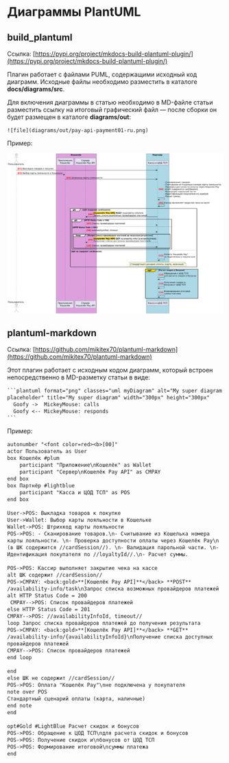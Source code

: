 # Диаграммы PlantUML

## build_plantuml

Ссылка: [https://pypi.org/project/mkdocs-build-plantuml-plugin/](https://pypi.org/project/mkdocs-build-plantuml-plugin/) 

Плагин работает с файлами PUML, содержащими исходный код диаграмм. Исходные файлы необходимо разместить в каталоге **docs/diagrams/src**.

Для включения диаграммы в статью необходимо в MD-файле статьи разместить ссылку на итоговый графический файл — после сборки он будет размещен в каталоге **diagrams/out**:

```
![file](diagrams/out/pay-api-payment01-ru.png)
```
Пример:

![file](diagrams/out/pay-api-payment01-ru.png)

##  plantuml-markdown

Ссылка: [https://github.com/mikitex70/plantuml-markdown](https://github.com/mikitex70/plantuml-markdown)

Этот плагин работает с исходным кодом диаграмм, который встроен непосредственно в MD-разметку статьи в виде:

    ```plantuml format="png" classes="uml myDiagram" alt="My super diagram placeholder" title="My super diagram" width="300px" height="300px"
      Goofy ->  MickeyMouse: calls
      Goofy <-- MickeyMouse: responds
    ```
Пример:

```plantuml format="png"
autonumber "<font color=red><b>[00]"
actor Пользователь as User
box Кошелёк #plum
	participant "Приложение\nКошелёк" as Wallet
	participant "Сервер\nКошелёк Pay API" as CMPAY 
end box
box Партнёр #lightblue 
	participant "Касса и ЦОД ТСП" as POS
end box

User->POS: Выкладка товаров к покупке
User->Wallet: Выбор карты лояльности в Кошельке
Wallet->POS: Штрихкод карты лояльности
POS->POS: - Сканирование товаров.\n- Считывание из Кошелька номера карты лояльности. \n- Проверка доступности оплаты через Кошелёк Pay\n (в ШК содержится //cardSession//). \n- Валидация парольной части. \n- Идентификация покупателя по //loyaltyId//.\n- Расчет суммы.  

POS->POS: Кассир выполняет закрытие чека на кассе
alt ШК содержит //cardSession//
POS->CMPAY: <back:gold>**[Кошелёк Pay API]**</back> **POST** /availability-info/task\nЗапрос списка возможных провайдеров платежей
alt HTTP Status Code = 200
 CMPAY-->POS: Список провайдеров платежей
else HTTP Status Code = 201
CMPAY-->POS: //availabilityInfoId, timeout//
loop Запрос списка провайдеров платежей до получения результата
POS->CMPAY: <back:gold>**[Кошелёк Pay API]**</back> **GET** /availability-info/{availabilityInfoId}\nПолучение списка доступных провайдеров платежей
CMPAY-->POS: Список провайдеров платежей
end loop

end
else ШК не содержит //cardSession//
POS->POS: Оплата "Кошелёк Pay"\nне подключена у покупателя
note over POS
Стандартный сценарий оплаты (карта, наличные)
end note
end

opt#Gold #LightBlue Расчет скидок и бонусов
POS->POS: Обращение к ЦОД ТСП\nдля расчета скидок и бонусов 
POS->POS: Получение скидок и\nбонусов от ЦОД ТСП
POS->POS: Формирование итоговой\nсуммы платежа
end
```
